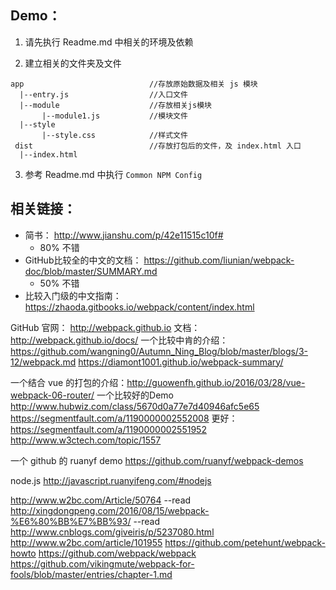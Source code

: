 ## Demo：

1. 请先执行 Readme.md 中相关的环境及依赖

2. 建立相关的文件夹及文件
```
app                            //存放原始数据及相关 js 模块
  |--entry.js                  //入口文件
  |--module                    //存放相关js模块
       |--module1.js           //模块文件
  |--style
       |--style.css            //样式文件
 dist                          //存放打包后的文件，及 index.html 入口
  |--index.html
```

3. 参考 Readme.md 中执行 `Common NPM Config`


##    相关链接：

* 简书：                     http://www.jianshu.com/p/42e11515c10f#
    - 80% 不错
* GitHub比较全的中文的文档：   https://github.com/liunian/webpack-doc/blob/master/SUMMARY.md
    - 50% 不错
* 比较入门级的中文指南：https://zhaoda.gitbooks.io/webpack/content/index.html

GitHub 官网：              http://webpack.github.io
文档：                     http://webpack.github.io/docs/
一个比较中肯的介绍：
https://github.com/wangning0/Autumn_Ning_Blog/blob/master/blogs/3-12/webpack.md
https://diamont1001.github.io/webpack-summary/

一个结合 vue 的打包的介绍：http://guowenfh.github.io/2016/03/28/vue-webpack-06-router/
一个比较好的Demo   http://www.hubwiz.com/class/5670d0a77e7d40946afc5e65
                https://segmentfault.com/a/1190000002552008
更好：https://segmentfault.com/a/1190000002551952
http://www.w3ctech.com/topic/1557

一个 github 的 ruanyf demo   https://github.com/ruanyf/webpack-demos

node.js http://javascript.ruanyifeng.com/#nodejs


http://www.w2bc.com/Article/50764                                   --read
http://xingdongpeng.com/2016/08/15/webpack-%E6%80%BB%E7%BB%93/      --read
http://www.cnblogs.com/giveiris/p/5237080.html
http://www.w2bc.com/article/101955
https://github.com/petehunt/webpack-howto
https://github.com/webpack/webpack
https://github.com/vikingmute/webpack-for-fools/blob/master/entries/chapter-1.md


